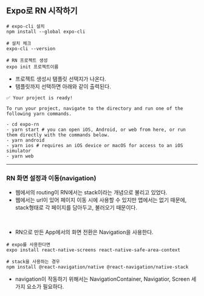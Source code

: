 ## Expo로 RN 시작하기
```shell
# expo-cli 설치
npm install --global expo-cli

# 설치 체크
expo-cli --version

# RN 프로젝트 생성
expo init 프로젝트이름
```
- 프로젝트 생성시 탬플릿 선택지가 나온다.
- 탬플릿까지 선택하면 아래와 같이 출력된다.

```shell
✅ Your project is ready!

To run your project, navigate to the directory and run one of the following yarn commands.

- cd expo-rn
- yarn start # you can open iOS, Android, or web from here, or run them directly with the commands below.
- yarn android
- yarn ios # requires an iOS device or macOS for access to an iOS simulator
- yarn web
```

---

### RN 화면 설정과 이동(navigation)
- 웹에서의 routing이 RN에서는 stack이라는 개념으로 불리고 있었다.
- 웹에서는 url이 있어 페이지 이동 시에 사용할 수 있지만 앱에서는 없기 때문에, stack형태로 각 페이지를 담아두고, 불러오기 때문이다.
<br>

- RN으로 만든 App에서의 화면 전환은 Navigation을 사용한다.
```shell
# expo를 사용한다면
expo install react-native-screens react-native-safe-area-context

# stack을 사용하는 경우
npm install @react-navigation/native @react-navigation/native-stack
```
- navigation이 작동하기 위해서는 NavigationContainer, Navigatior, Screen 세 가지 요소가 필요하다.
